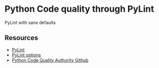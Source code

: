 # Python Code quality through PyLint 

PyLint with sane defaults

## Resources

* [PyLint](https://pylint.readthedocs.io/en/latest/index.html)
* [PyLint options](https://pylint.readthedocs.io/en/latest/technical_reference/features.html)
* [Python Code Quality Authority Github](https://github.com/PyCQA)

